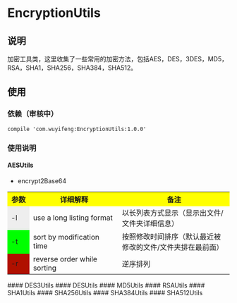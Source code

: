 # EncryptionUtils
## 说明
加密工具类，这里收集了一些常用的加密方法，包括AES，DES，3DES，MD5，RSA，SHA1，SHA256，SHA384，SHA512。
## 使用
### 依赖（审核中）
```
compile 'com.wuyifeng:EncryptionUtils:1.0.0'
```
### 使用说明
#### AESUtils
* encrypt2Base64
<p>
    <table>
      <tr>
        <th width=10%, bgcolor=yellow >参数</th>
        <th width=40%, bgcolor=yellow>详细解释</th>
        <th width="50%", bgcolor=yellow>备注</th>
      </tr>
      <tr>
        <td bgcolor=#eeeeee> -l </td>
        <td> use a long listing format  </td>
        <td> 以长列表方式显示（显示出文件/文件夹详细信息）  </td>
      </tr>
      <tr>
        <td bgcolor=#00FF00>-t </td>
        <td> sort by modification time </td>
        <td> 按照修改时间排序（默认最近被修改的文件/文件夹排在最前面） </td>
      <tr>
        <td bgcolor=rgb(0,10,0)>-r </td>
        <td> reverse order while sorting </td>
        <td>  逆序排列 </td>
      </tr>
    </table>
</p>
#### DES3Utils
#### DESUtils
#### MD5Utils
#### RSAUtils
#### SHA1Utils
#### SHA256Utils
#### SHA384Utils
#### SHA512Utils
